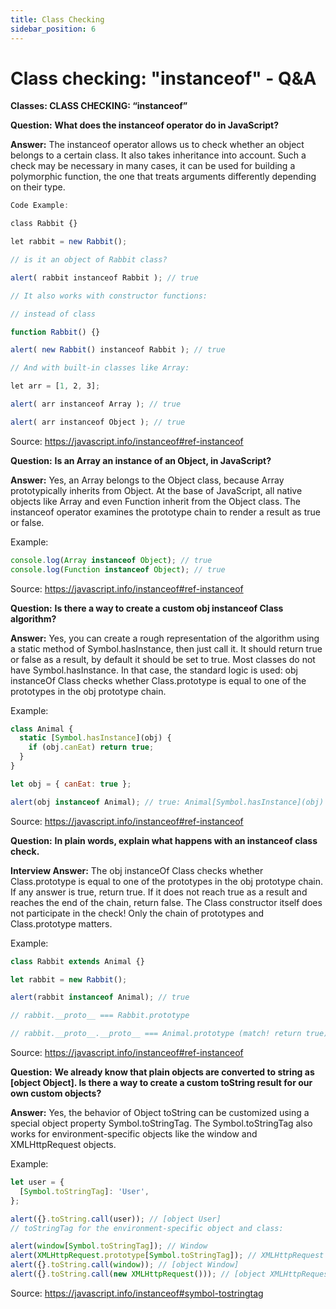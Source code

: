 ```yaml
---
title: Class Checking
sidebar_position: 6
---
```


# Class checking: "instanceof" - Q&A

**Classes: CLASS CHECKING: “instanceof”**

**Question:** **What does the instanceof operator do in JavaScript?**

**Answer:** The instanceof operator allows us to check whether an object belongs to a certain class. It also takes inheritance into account. Such a check may be necessary in many cases, it can be used for building a polymorphic function, the one that treats arguments differently depending on their type.

```js
Code Example:

class Rabbit {}

let rabbit = new Rabbit();

// is it an object of Rabbit class?

alert( rabbit instanceof Rabbit ); // true

// It also works with constructor functions:

// instead of class

function Rabbit() {}

alert( new Rabbit() instanceof Rabbit ); // true

// And with built-in classes like Array:

let arr = [1, 2, 3];

alert( arr instanceof Array ); // true

alert( arr instanceof Object ); // true
```

Source: <https://javascript.info/instanceof#ref-instanceof>

**Question:** **Is an Array an instance of an Object, in JavaScript?**

**Answer:** Yes, an Array belongs to the Object class, because Array prototypically inherits from Object. At the base of JavaScript, all native objects like Array and even Function inherit from the Object class. The instanceof operator examines the prototype chain to render a result as true or false.

Example:

```js
console.log(Array instanceof Object); // true
console.log(Function instanceof Object); // true
```

Source: <https://javascript.info/instanceof#ref-instanceof>

**Question:** **Is there a way to create a custom obj instanceof Class algorithm?**

**Answer:** Yes, you can create a rough representation of the algorithm using a static method of Symbol.hasInstance, then just call it. It should return true or false as a result, by default it should be set to true. Most classes do not have Symbol.hasInstance. In that case, the standard logic is used: obj instanceOf Class checks whether Class.prototype is equal to one of the prototypes in the obj prototype chain.

Example:

```js
class Animal {
  static [Symbol.hasInstance](obj) {
    if (obj.canEat) return true;
  }
}

let obj = { canEat: true };

alert(obj instanceof Animal); // true: Animal[Symbol.hasInstance](obj) is called
```

Source: <https://javascript.info/instanceof#ref-instanceof>

**Question:** **In plain words, explain what happens with an instanceof class check.**

**Interview Answer:** The obj instanceOf Class checks whether Class.prototype is equal to one of the prototypes in the obj prototype chain. If any answer is true, return true. If it does not reach true as a result and reaches the end of the chain, return false. The Class constructor itself does not participate in the check! Only the chain of prototypes and Class.prototype matters.

Example:

```js
class Rabbit extends Animal {}

let rabbit = new Rabbit();

alert(rabbit instanceof Animal); // true

// rabbit.__proto__ === Rabbit.prototype

// rabbit.__proto__.__proto__ === Animal.prototype (match! return true)
```

Source: <https://javascript.info/instanceof#ref-instanceof>

**Question:** **We already know that plain objects are converted to string as [object Object]. Is there a way to create a custom toString result for our own custom objects?**

**Answer:** Yes, the behavior of Object toString can be customized using a special object property Symbol.toStringTag. The Symbol.toStringTag also works for environment-specific objects like the window and XMLHttpRequest objects.

Example:

```js
let user = {
  [Symbol.toStringTag]: 'User',
};

alert({}.toString.call(user)); // [object User]
// toStringTag for the environment-specific object and class:

alert(window[Symbol.toStringTag]); // Window
alert(XMLHttpRequest.prototype[Symbol.toStringTag]); // XMLHttpRequest
alert({}.toString.call(window)); // [object Window]
alert({}.toString.call(new XMLHttpRequest())); // [object XMLHttpRequest]
```

Source: <https://javascript.info/instanceof#symbol-tostringtag>
